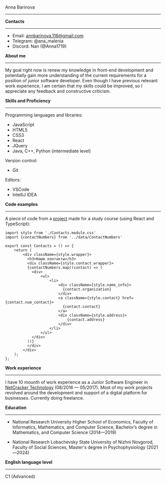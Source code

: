 Anna Barinova
*******************


**Contacts**
*******************
* Email: annbarinova.116@gmail.com
* Telegram: @ana_malenia
* Discord: Nan (@Anna1719)

**About me**
*******************
My goal right now is renew my knowledge in front-end development and potentially gain more understanding of the current requirements for a position of junior software developer. Even though I have previous relevant work experience, I am certain that my skills could be improved, so I appreciate any feedback and constructive criticism.


**Skills and Proficiency**
*******************
Programming languages and libraries:
* JavaScript
* HTML5
* CSS3
* React
* JQuery
* Java, C++, Python (intermediate level)

Version control:
* Git

Editors:
* VSCode
* IntelliJ IDEA


**Code examples**
*******************
A piece of code from a [project](https://github.com/Anna1719/neoflex_project) made for a study course (using React and TypeScript):
```
import style from './Contacts.module.css'
import {contactNumbers} from '../data/ContactNumbers'

export const Contacts = () => {
    return (
        <div className={style.wrapper}>
          <h3>Наши контакты</h3>
          <div className={style.contact_wrapper}>
          {contactNumbers.map((contact) => (
            <div>
                <ul>
                    <li>
                        <div className={style.name_info}>
                          {contact.organization}
                        </div>
                        <a className={style.contact} href={contact.num_contact}>
                          {contact.contact}
                        </a>
                        <div className={style.address}>
                            {contact.address}
                        </div>
                    </li> 
                </ul>
            </div>
          ))}
          </div>
        </div>
    );
};

```
**Work experience**
*******************
I have 10 mounth of work experience as a Junior Software Engineer in [NetCracker Technology](https://www.netcracker.com/) (08/2016 — 05/2017).
Most of my work projects revolved around the development and support of a digital platform for businesses.
Currently doing freelance.

**Education**
*******************
* National Research University Higher School of Economics, Faculty of Informatics, Mathematics, and Computer Science, Bachelor’s degree in Mathematics, and Computer Science (2014—2019)

* National Research Lobachevsky State University of Nizhni Novgorod, Faculty of Social Sciences, Master's degree in Psychophysiology (2021—2024)

**English language level**
*******************

C1 (Advanced)